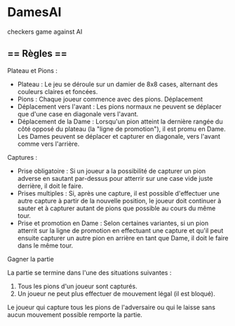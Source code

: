# DamesAI
checkers game  against AI

== Règles ==
------------------------------------------------------------------------------
Plateau et Pions :
- Plateau : Le jeu se déroule sur un damier de 8x8 cases, alternant des couleurs claires et foncées.
- Pions : Chaque joueur commence avec des pions.
Déplacement
- Déplacement vers l'avant : Les pions normaux ne peuvent se déplacer que d'une case en diagonale vers l'avant.
- Déplacement de la Dame : Lorsqu'un pion atteint la dernière rangée du côté opposé du plateau (la "ligne de promotion"), il est promu en Dame. Les Dames peuvent se déplacer et capturer en diagonale, vers l'avant comme vers l'arrière.

Captures :
- Prise obligatoire : Si un joueur a la possibilité de capturer un pion adverse en sautant par-dessus pour atterrir sur une case vide juste derrière, il doit le faire.
- Prises multiples : Si, après une capture, il est possible d'effectuer une autre capture à partir de la nouvelle position, le joueur doit continuer à sauter et à capturer autant de pions que possible au cours du même tour.
- Prise et promotion en Dame : Selon certaines variantes, si un pion atterrit sur la ligne de promotion en effectuant une capture et qu'il peut ensuite capturer un autre pion en arrière en tant que Dame, il doit le faire dans le même tour.

Gagner la partie 

La partie se termine dans l'une des situations suivantes :
1. Tous les pions d'un joueur sont capturés.
2. Un joueur ne peut plus effectuer de mouvement légal (il est bloqué).

Le joueur qui capture tous les pions de l'adversaire ou qui le laisse sans aucun mouvement possible remporte la partie.
